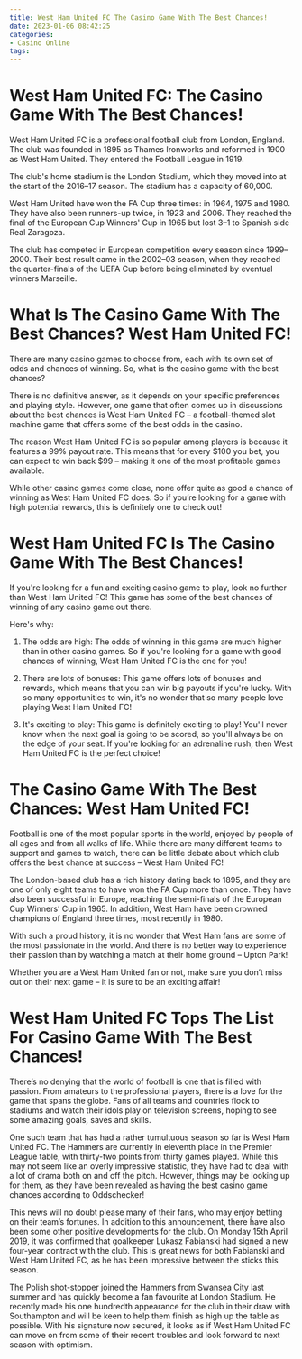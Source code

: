 ```yaml
---
title: West Ham United FC The Casino Game With The Best Chances!
date: 2023-01-06 08:42:25
categories:
- Casino Online
tags:
---
```



#  West Ham United FC: The Casino Game With The Best Chances!

West Ham United FC is a professional football club from London, England. The club was founded in 1895 as Thames Ironworks and reformed in 1900 as West Ham United. They entered the Football League in 1919.

The club's home stadium is the London Stadium, which they moved into at the start of the 2016–17 season. The stadium has a capacity of 60,000.

West Ham United have won the FA Cup three times: in 1964, 1975 and 1980. They have also been runners-up twice, in 1923 and 2006. They reached the final of the European Cup Winners' Cup in 1965 but lost 3–1 to Spanish side Real Zaragoza.

The club has competed in European competition every season since 1999–2000. Their best result came in the 2002–03 season, when they reached the quarter-finals of the UEFA Cup before being eliminated by eventual winners Marseille.

#  What Is The Casino Game With The Best Chances? West Ham United FC!

There are many casino games to choose from, each with its own set of odds and chances of winning. So, what is the casino game with the best chances?

There is no definitive answer, as it depends on your specific preferences and playing style. However, one game that often comes up in discussions about the best chances is West Ham United FC – a football-themed slot machine game that offers some of the best odds in the casino.

The reason West Ham United FC is so popular among players is because it features a 99% payout rate. This means that for every $100 you bet, you can expect to win back $99 – making it one of the most profitable games available.

While other casino games come close, none offer quite as good a chance of winning as West Ham United FC does. So if you’re looking for a game with high potential rewards, this is definitely one to check out!

#  West Ham United FC Is The Casino Game With The Best Chances!

If you're looking for a fun and exciting casino game to play, look no further than West Ham United FC! This game has some of the best chances of winning of any casino game out there.

Here's why:

1. The odds are high: The odds of winning in this game are much higher than in other casino games. So if you're looking for a game with good chances of winning, West Ham United FC is the one for you!

2. There are lots of bonuses: This game offers lots of bonuses and rewards, which means that you can win big payouts if you're lucky. With so many opportunities to win, it's no wonder that so many people love playing West Ham United FC!

3. It's exciting to play: This game is definitely exciting to play! You'll never know when the next goal is going to be scored, so you'll always be on the edge of your seat. If you're looking for an adrenaline rush, then West Ham United FC is the perfect choice!

#  The Casino Game With The Best Chances: West Ham United FC!

Football is one of the most popular sports in the world, enjoyed by people of all ages and from all walks of life. While there are many different teams to support and games to watch, there can be little debate about which club offers the best chance at success – West Ham United FC!

The London-based club has a rich history dating back to 1895, and they are one of only eight teams to have won the FA Cup more than once. They have also been successful in Europe, reaching the semi-finals of the European Cup Winners’ Cup in 1965. In addition, West Ham have been crowned champions of England three times, most recently in 1980.

With such a proud history, it is no wonder that West Ham fans are some of the most passionate in the world. And there is no better way to experience their passion than by watching a match at their home ground – Upton Park!

Whether you are a West Ham United fan or not, make sure you don’t miss out on their next game – it is sure to be an exciting affair!

#  West Ham United FC Tops The List For Casino Game With The Best Chances!

There’s no denying that the world of football is one that is filled with passion. From amateurs to the professional players, there is a love for the game that spans the globe. Fans of all teams and countries flock to stadiums and watch their idols play on television screens, hoping to see some amazing goals, saves and skills.

One such team that has had a rather tumultuous season so far is West Ham United FC. The Hammers are currently in eleventh place in the Premier League table, with thirty-two points from thirty games played. While this may not seem like an overly impressive statistic, they have had to deal with a lot of drama both on and off the pitch. However, things may be looking up for them, as they have been revealed as having the best casino game chances according to Oddschecker!

This news will no doubt please many of their fans, who may enjoy betting on their team’s fortunes. In addition to this announcement, there have also been some other positive developments for the club. On Monday 15th April 2019, it was confirmed that goalkeeper Lukasz Fabianski had signed a new four-year contract with the club. This is great news for both Fabianski and West Ham United FC, as he has been impressive between the sticks this season.

The Polish shot-stopper joined the Hammers from Swansea City last summer and has quickly become a fan favourite at London Stadium. He recently made his one hundredth appearance for the club in their draw with Southampton and will be keen to help them finish as high up the table as possible. With his signature now secured, it looks as if West Ham United FC can move on from some of their recent troubles and look forward to next season with optimism.
